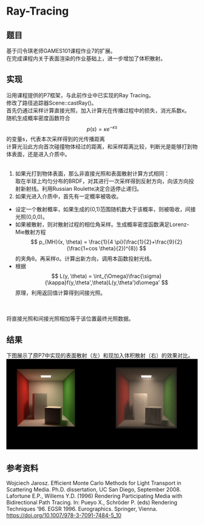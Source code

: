 # Ray-Tracing #
## 题目 ##
基于闫令琪老师GAMES101课程作业7的扩展。</br>
在完成课程内关于表面渲染的作业基础上，进一步增加了体积散射。
## 实现 ##
沿用课程提供的P7框架，与此前作业中已实现的Ray Tracing。</br>修改了路径追踪器Scene::castRay()。</br>
首先仍通过采样计算直接光照，加入计算光在传播过程中的损失，消光系数κ。</br>
随机生成概率密度函数符合 $$p(s) = \kappa e^{-\kappa s} $$
的变量s，代表本次采样得到的光传播距离</br>
计算光沿此方向首次碰撞物体经过的距离，和采样距离比较，判断光是能够打到物体表面，还是进入介质中。</br></br>
1. 如果光打到物体表面，那么非直接光照和表面散射计算方式相同：</br>取在半球上均匀分布的BRDF，对其进行一次采样得到反射方向，向该方向投射新射线。利用Russian Roulette决定合适停止递归。</br>
2. 如果光进入介质中，首先有一定概率被吸收。
	

- 设定一个散射概率，如果生成的(0,1)范围随机数大于该概率，则被吸收，间接光照(0,0,0)。</br>
- 如果被散射，则对散射过程的相位角采样。生成概率密度函数满足Lorenz-Mie散射方程$$ p_{MH}(x, \theta) = \frac{1}{4 \pi}(\frac{1}{2}+\frac{9}{2}(\frac{1+cos \theta}{2})^{8}) $$的夹角θ。再采样σ。计算出新方向，调用本函数投射光线。
- 根据 $$ L(y, \theta) = \int_{\Omega}\frac{\sigma}{\kappa}f(y,\theta',\theta)L(y,\theta')d\omega' $$ 原理，利用返回值计算得到间接光照。


</br></br>将直接光照和间接光照相加等于该位置最终光照数据。
## 结果 ##
下图展示了原P7中实现的表面散射（左）和现加入体积散射（右）的效果对比。</br>
![avatar](https://github.com/seeeagull/Ray-Tracing/blob/main/images/contrast.PNG)</br>

## 参考资料 ##
Wojciech Jarosz. Efficient Monte Carlo Methods for Light Transport in Scattering Media. Ph.D. dissertation, UC San Diego, September 2008.</br>
Lafortune E.P., Willems Y.D. (1996) Rendering Participating Media with Bidirectional Path Tracing. In: Pueyo X., Schröder P. (eds) Rendering Techniques ’96. EGSR 1996. Eurographics. Springer, Vienna. https://doi.org/10.1007/978-3-7091-7484-5_10
